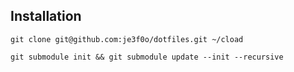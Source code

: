 ## Installation
`git clone git@github.com:je3f0o/dotfiles.git ~/cload`

`git submodule init && git submodule update --init --recursive`	
